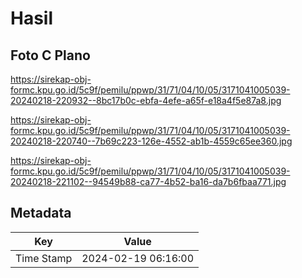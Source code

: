 # Hasil

## Foto C Plano

https://sirekap-obj-formc.kpu.go.id/5c9f/pemilu/ppwp/31/71/04/10/05/3171041005039-20240218-220932--8bc17b0c-ebfa-4efe-a65f-e18a4f5e87a8.jpg

https://sirekap-obj-formc.kpu.go.id/5c9f/pemilu/ppwp/31/71/04/10/05/3171041005039-20240218-220740--7b69c223-126e-4552-ab1b-4559c65ee360.jpg

https://sirekap-obj-formc.kpu.go.id/5c9f/pemilu/ppwp/31/71/04/10/05/3171041005039-20240218-221102--94549b88-ca77-4b52-ba16-da7b6fbaa771.jpg


## Metadata

| Key        | Value               |
| ---------- | ------------------- |
| Time Stamp | 2024-02-19 06:16:00 |




